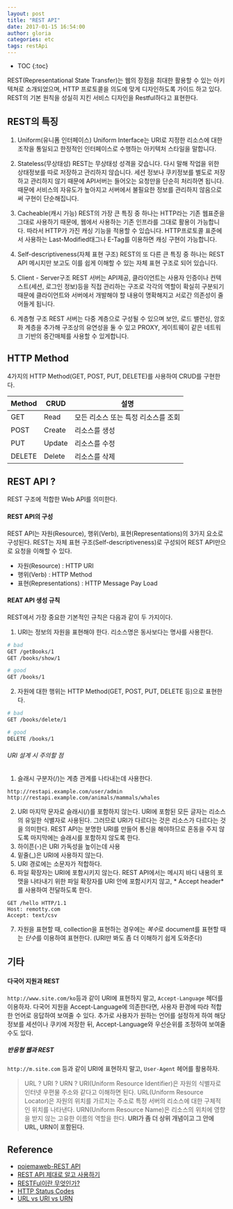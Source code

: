 ```yaml
---
layout: post
title: "REST API"
date: 2017-01-15 16:54:00
author: gloria
categories: etc
tags: restApi
---
```


* TOC
{:toc}


REST(Representational State Transfer)는 웹의 장점을 최대한 활용할 수 있는 아키텍쳐로 소개되었으며, HTTP 프로토콜을 의도에 맞게 디자인하도록 가이드 하고 있다.
REST의 기본 원칙을 성실히 지킨 서비스 디자인을 Restful하다고 표현한다.


## REST의 특징
1. Uniform(유니폼 인터페이스)
Uniform Interface는 URI로 지정한 리소스에 대한 조작을 통일되고 한정적인 인터페이스로 수행하는 아키텍처 스타일을 말합니다.

2. Stateless(무상태성)
REST는 무상태성 성격을 갖습니다. 다시 말해 작업을 위한 상태정보를 따로 저장하고 관리하지 않습니다. 세션 정보나 쿠키정보를 별도로 저장하고 관리하지 않기 때문에 API서버는 들어오는 요청만을 단순히 처리하면 됩니다. 때문에 서비스의 자유도가 높아지고 서버에서 불필요한 정보를 관리하지 않음으로써 구현이 단순해집니다.

3. Cacheable(캐시 가능)
REST의 가장 큰 특징 중 하나는 HTTP라는 기존 웹표준을 그대로 사용하기 때문에, 웹에서 사용하는 기존 인프라를 그대로 활용이 가능합니다. 따라서 HTTP가 가진 캐싱 기능을 적용할 수 있습니다. HTTP프로토콜 표준에서 사용하는 Last-Modified태그나 E-Tag를 이용하면 캐싱 구현이 가능합니다.

4. Self-descriptiveness(자체 표현 구조)
REST의 또 다른 큰 특징 중 하나는 REST API 메시지만 보고도 이를 쉽게 이해할 수 있는 자체 표현 구조로 되어 있습니다.

5. Client - Server구조
REST 서버는 API제공, 클라이언트는 사용자 인증이나 컨텍스트(세션, 로그인 정보)등을 직접 관리하는 구조로 각각의 역할이 확실히 구분되기 때문에 클라이언트와 서버에서 개발해야 할 내용이 명확해지고 서로간 의존성이 줄어들게 됩니다.

6. 계층형 구조
REST 서버는 다중 계층으로 구성될 수 있으며 보안, 로드 밸런싱, 암호화 계층을 추가해 구조상의 유연성을 둘 수 있고 PROXY, 게이트웨이 같은 네트워크 기반의 중간매체를 사용할 수 있게합니다.



## HTTP Method
4가지의 HTTP Method(GET, POST, PUT, DELETE)를 사용하여 CRUD를 구현한다.

| Method | CRUD   | 설명                                |
| ------ | ------ | ----------------------------------- |
| GET    | Read   | 모든 리소스 또는 특정 리소스를 조회 |
| POST   | Create | 리소스를 생성                       |
| PUT    | Update | 리소스를 수정                       |
| DELETE | Delete | 리소스를 삭제                       |


## REST API ?
REST 구조에 적합한 Web API를 의미한다. 

#### REST API의 구성
REST API는 자원(Resource), 행위(Verb), 표현(Representations)의 3가지 요소로 구성된다.
REST는 자체 표현 구조(Self-descriptiveness)로 구성되어 REST API만으로 요청을 이해할 수 있다.

- 자원(Resource) : HTTP URI
- 행위(Verb) : HTTP Method
- 표현(Representations) : HTTP Message Pay Load

#### REAT API 생성 규칙
REST에서 가장 중요한 기본적인 규칙은 다음과 같이 두 가지이다.

1. URI는 정보의 자원을 표현해야 한다.
리소스명은 동사보다는 명사를 사용한다.
```bash
# bad
GET /getBooks/1
GET /books/show/1

# good
GET /books/1
```

2. 자원에 대한 행위는 HTTP Method(GET, POST, PUT, DELETE 등)으로 표현한다.
```bash
# bad
GET /books/delete/1

# good
DELETE /books/1
```

###### URI 설계 시 주의할 점
1. 슬래시 구분자(/)는 계층 관계를 나타내는데 사용한다.        
```
http://restapi.example.com/user/admin
http://restapi.example.com/animals/mammals/whales
```
2. URI 마지막 문자로 슬래시(/)를 포함하지 않는다.
URI에 포함된 모든 글자는 리소스의 유일한 식별자로 사용된다. 그러므로 URI가 다르다는 것은 리소스가 다르다는 것을 의미한다.
REST API는 분명한 URI를 만들어 통신을 해야하므로 혼동을 주지 않도록 마지막에는 슬래시를 포함하지 않도록 한다.
3. 하이픈(-)은 URI 가독성을 높이는데 사용
4. 밑줄(_)은 URI에 사용하지 않는다.
5. URI 경로에는 소문자가 적합하다.
6. 파일 확장자는 URI에 포함시키지 않는다.
REST API에서는 메시지 바디 내용의 포맷을 나타내기 위한 파일 확장자를 URI 안에 포함시키지 않고, * Accept header*를 사용하여 전달하도록 한다.        
```
GET /hello HTTP/1.1
Host: remotty.com
Accept: text/csv
```
7. 자원을 표현할 때, collection을 표현하는 경우에는 *복수*로 document를 표현할 때는 *단수*를 이용하여 표현한다. (URI만 봐도 좀 더 이해하기 쉽게 도와준다)

## 기타
#### 다국어 지원과 REST
`http://www.site.com/ko`등과 같이 URI에 표현하지 말고, `Accept-Language` 헤더를 이용하자.
다국어 지원을 Accept-Language에 의존한다면, 사용자 환경에 따라 적합한 언어로 응답하여 보여줄 수 있다.
추가로 사용자가 원하는 언어를 설정하게 하여 해당 정보를 세션이나 쿠키에 저장한 뒤, Accept-Language와 우선순위를 조정하여 보여줄 수도 있다.

##### 반응형 웹과 REST
`http://m.site.com` 등과 같이 URI에 표현하지 말고, `User-Agent` 헤어를 활용하자.


> URL ? URI ? URN ?
> URI(Uniform Resource Identifier)은 자원의 식별자로 인터넷 우편물 주소와 같다고 이해하면 된다.
> URL(Uniform Resource Locator)은 자원의 위치를 가르치는 주소로 특정 서버의 리소스에 대한 구체적인 위치를 나타낸다.
> URN(Uniform Resource Name)은 리소스의 위치에 영향을 받지 않는 고유한 이름의 역할을 한다.
> **URI가 좀 더 상위 개념이고 그 안에 URL, URN이 포함된다.**
> 


## Reference
- [poiemaweb-REST API](http://poiemaweb.com/js-rest-api)
- [REST API 제대로 알고 사용하기](http://meetup.toast.com/posts/92)
- [RESTFul이란 무엇인가?](http://blog.remotty.com/blog/2014/01/28/lets-study-rest/)
- [HTTP Status Codes](https://httpstatuses.com/)
- [URL vs URI vs URN](http://nsinc.tistory.com/192)
